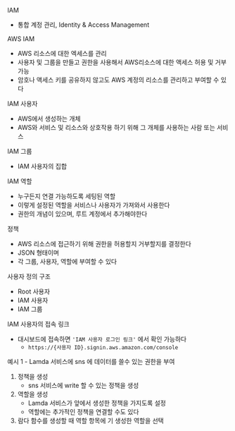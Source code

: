 IAM
- 통합 계정 관리, Identity & Access Management

AWS IAM
- AWS 리소스에 대한 엑세스를 관리
- 사용자 및 그룹을 만들고 권한을 사용해서 AWS리소스에 대한 액세스 허용 및 거부 가능
- 암호나 액세스 키를 공유하지 않고도 AWS 계정의 리소스를 관리하고 부여할 수 있다

IAM 사용자
- AWS에서 생성하는 개체
- AWS와 서비스 및 리소스와 상호작용 하기 위해 그 개체를 사용하는 사람 또는 서비스

IAM 그룹
- IAM 사용자의 집합

IAM 역할 
- 누구든지 연결 가능하도록 세팅된 역할
- 이렇게 설정된 역할을 서비스나 사용자가 가져와서 사용한다
- 권한의 개념이 있으며, 루트 계정에서 추가해야한다

정책
- AWS 리소스에 접근하기 위해 권한을 허용할지 거부할지를 결정한다
- JSON 형태이며
- 각 그룹, 사용자, 역할에 부여할 수 있다

사용자 정의 구조
- Root 사용자 
- IAM 사용자
- IAM 그룹

IAM 사용자의 접속 링크
- 대시보드에 접속하면 `'IAM 사용자 로그인 링크'` 에서 확인 가능하다
   - `https://{사용자 ID}.signin.aws.amazon.com/console `

예시 1 - Lamda 서비스에 sns 에 데이터를 쓸수 있는 권한을 부여
1. 정책을 생성
   - sns 서비스에 write 할 수 있는 정책을 생성
2. 역할을 생성
   - Lamda 서비스가 앞에서 생성한 정책을 가지도록 설정
   - 역할에는 추가적인 정책을 연결할 수도 있다
3. 람다 함수를 생성할 때 역할 항목에 기 생성한 역할을 선택